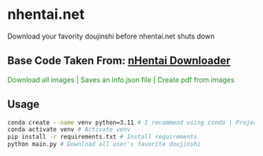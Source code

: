 # nhentai.net
Download your favority doujinshi before nhentai.net shuts down

## Base Code Taken From: [nHentai Downloader](https://github.com/RicterZ/nhentai)

<span style="color:#228B22">Download all images | Saves an info.json file | Create pdf from images</span>

## Usage
```bash
conda create --name venv python=3.11 # I recommend using conda | Project runs on python 3.11
conda activate venv # Activate venv
pip install -r requirements.txt # Install requirements
python main.py # Download all user's favorite doujinshi
```